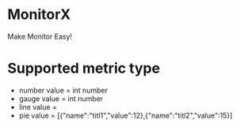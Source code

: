 # MonitorX
Make Monitor Easy!


# Supported metric type
* number
  value = int number
* gauge
  value = int number
* line
  value =
* pie
  value = [{"name":"titl1","value":12},{"name":"titl2","value":15}]